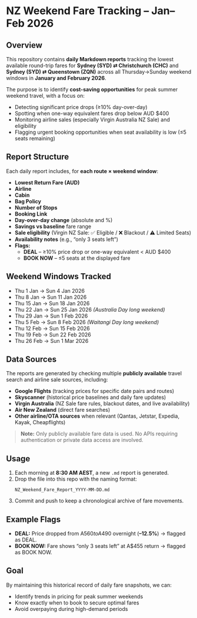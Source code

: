 # NZ Weekend Fare Tracking – Jan–Feb 2026

## Overview
This repository contains **daily Markdown reports** tracking the lowest available round-trip fares for **Sydney (SYD) ⇄ Christchurch (CHC)** and **Sydney (SYD) ⇄ Queenstown (ZQN)** across all Thursday→Sunday weekend windows in **January and February 2026**.

The purpose is to identify **cost-saving opportunities** for peak summer weekend travel, with a focus on:
- Detecting significant price drops (≥10% day-over-day)
- Spotting when one-way equivalent fares drop below AUD $400
- Monitoring airline sales (especially Virgin Australia NZ Sale) and eligibility
- Flagging urgent booking opportunities when seat availability is low (≤5 seats remaining)

## Report Structure
Each daily report includes, for **each route × weekend window**:
- **Lowest Return Fare (AUD)**  
- **Airline**  
- **Cabin**  
- **Bag Policy**  
- **Number of Stops**  
- **Booking Link**  
- **Day-over-day change** (absolute and %)  
- **Savings vs baseline** fare range  
- **Sale eligibility** (Virgin NZ Sale: ✅ Eligible / ❌ Blackout / ⚠️ Limited Seats)  
- **Availability notes** (e.g., “only 3 seats left”)  
- **Flags:**  
  - **DEAL** – ≥10% price drop or one-way equivalent < AUD $400  
  - **BOOK NOW** – ≤5 seats at the displayed fare

## Weekend Windows Tracked
- Thu 1 Jan → Sun 4 Jan 2026
- Thu 8 Jan → Sun 11 Jan 2026
- Thu 15 Jan → Sun 18 Jan 2026
- Thu 22 Jan → Sun 25 Jan 2026 *(Australia Day long weekend)*
- Thu 29 Jan → Sun 1 Feb 2026
- Thu 5 Feb → Sun 8 Feb 2026 *(Waitangi Day long weekend)*
- Thu 12 Feb → Sun 15 Feb 2026
- Thu 19 Feb → Sun 22 Feb 2026
- Thu 26 Feb → Sun 1 Mar 2026

## Data Sources
The reports are generated by checking multiple **publicly available** travel search and airline sale sources, including:
- **Google Flights** (tracking prices for specific date pairs and routes)
- **Skyscanner** (historical price baselines and daily fare updates)
- **Virgin Australia** (NZ Sale fare rules, blackout dates, and live availability)
- **Air New Zealand** (direct fare searches)
- **Other airline/OTA sources** when relevant (Qantas, Jetstar, Expedia, Kayak, Cheapflights)

> **Note:** Only publicly available fare data is used. No APIs requiring authentication or private data access are involved.

## Usage
1. Each morning at **8:30 AM AEST**, a new `.md` report is generated.
2. Drop the file into this repo with the naming format:
   ```
   NZ_Weekend_Fare_Report_YYYY-MM-DD.md
   ```
3. Commit and push to keep a chronological archive of fare movements.

## Example Flags
- **DEAL:** Price dropped from A$560 to A$490 overnight (**–12.5%**) → flagged as DEAL.
- **BOOK NOW:** Fare shows “only 3 seats left” at A$455 return → flagged as BOOK NOW.

## Goal
By maintaining this historical record of daily fare snapshots, we can:
- Identify trends in pricing for peak summer weekends
- Know exactly when to book to secure optimal fares
- Avoid overpaying during high-demand periods

